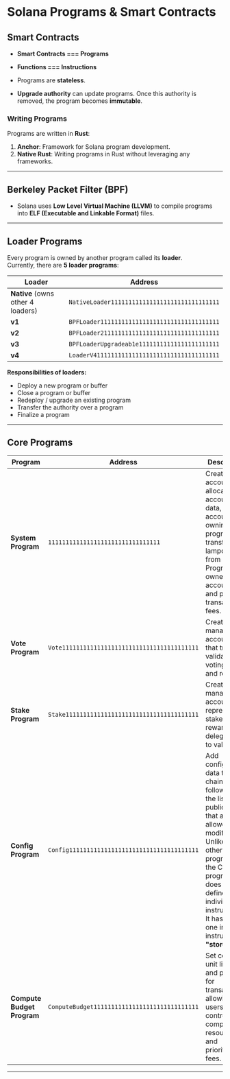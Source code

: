 # Solana Programs & Smart Contracts

## Smart Contracts

- **Smart Contracts === Programs**
- **Functions === Instructions**

- Programs are **stateless**.
- **Upgrade authority** can update programs. Once this authority is removed, the program becomes **immutable**.

### Writing Programs

Programs are written in **Rust**:

1. **Anchor**: Framework for Solana program development.
2. **Native Rust**: Writing programs in Rust without leveraging any frameworks.

---

## Berkeley Packet Filter (BPF)

- Solana uses **Low Level Virtual Machine (LLVM)** to compile programs into **ELF (Executable and Linkable Format)** files.

---

## Loader Programs

Every program is owned by another program called its **loader**.  
Currently, there are **5 loader programs**:

| Loader                            | Address                                       |
| --------------------------------- | --------------------------------------------- |
| **Native** (owns other 4 loaders) | `NativeLoader1111111111111111111111111111111` |
| **v1**                            | `BPFLoader1111111111111111111111111111111111` |
| **v2**                            | `BPFLoader2111111111111111111111111111111111` |
| **v3**                            | `BPFLoaderUpgradeab1e11111111111111111111111` |
| **v4**                            | `LoaderV411111111111111111111111111111111111` |

**Responsibilities of loaders:**

- Deploy a new program or buffer
- Close a program or buffer
- Redeploy / upgrade an existing program
- Transfer the authority over a program
- Finalize a program

---

## Core Programs

| Program                    | Address                                       | Description                                                                                                                                                                                                                                       |
| -------------------------- | --------------------------------------------- | ------------------------------------------------------------------------------------------------------------------------------------------------------------------------------------------------------------------------------------------------- |
| **System Program**         | `11111111111111111111111111111111`            | Create new accounts, allocate account data, assign accounts to owning programs, transfer lamports from System Program–owned accounts, and pay transaction fees.                                                                                   |
| **Vote Program**           | `Vote111111111111111111111111111111111111111` | Create and manage accounts that track validator voting state and rewards.                                                                                                                                                                         |
| **Stake Program**          | `Stake11111111111111111111111111111111111111` | Create and manage accounts representing stake and rewards for delegations to validators.                                                                                                                                                          |
| **Config Program**         | `Config1111111111111111111111111111111111111` | Add configuration data to the chain, followed by the list of public keys that are allowed to modify it. Unlike the other programs, the Config program does not define individual instructions. It has just one implicit instruction: **"store"**. |
| **Compute Budget Program** | `ComputeBudget111111111111111111111111111111` | Set compute unit limits and prices for transactions, allowing users to control compute resources and prioritization fees.                                                                                                                         |

---
